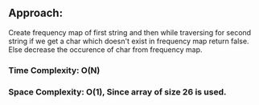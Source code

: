 ## Approach:
Create frequency map of first string and then while traversing for second string if we get a char which doesn't exist in frequency map return false. Else decrease the occurence of char from frequency map.
​
### Time Complexity: O(N)
### Space Complexity: O(1), Since array of size 26 is used.